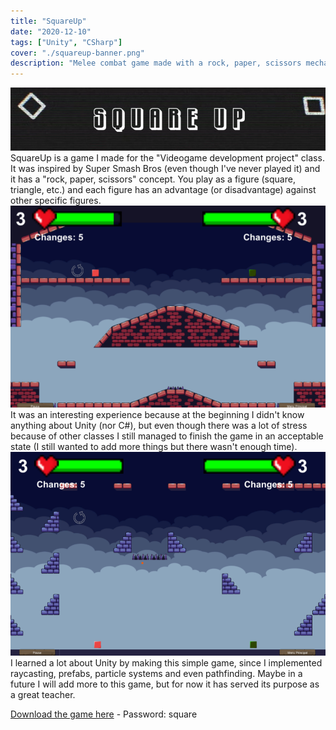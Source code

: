 ```yaml
---
title: "SquareUp"
date: "2020-12-10"  
tags: ["Unity", "CSharp"]
cover: "./squareup-banner.png"
description: "Melee combat game made with a rock, paper, scissors mechanic"
---
```

![Banner](./squareup-banner.png)
SquareUp is a game I made for the "Videogame development project" class. It was inspired by Super Smash Bros (even though I've never played it) and it has a "rock, paper, scissors" concept. You play as a figure (square, triangle, etc.) and each figure has an advantage (or disadvantage) against other specific figures.
![Cover](./squareup-cover.png)
It was an interesting experience because at the beginning I didn't know anything about Unity (nor C#), but even though there was a lot of stress because of other classes I still managed to finish the game in an acceptable state (I still wanted to add more things but there wasn't enough time).
![Cover](./squareup-cover2.png)
I learned a lot about Unity by making this simple game, since I implemented raycasting, prefabs, particle systems and even pathfinding. Maybe in a future I will add more to this game, but for now it has served its purpose as a great teacher.

[Download the game here](https://b3tinsky.itch.io/squareup) - Password: square